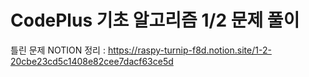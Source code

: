# CodePlus 기초 알고리즘 1/2 문제 풀이
틀린 문제 NOTION 정리 : https://raspy-turnip-f8d.notion.site/1-2-20cbe23cd5c1408e82cee7dacf63ce5d
